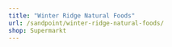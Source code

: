 ```yaml
---
title: "Winter Ridge Natural Foods"
url: /sandpoint/winter-ridge-natural-foods/
shop: Supermarkt
---
```

